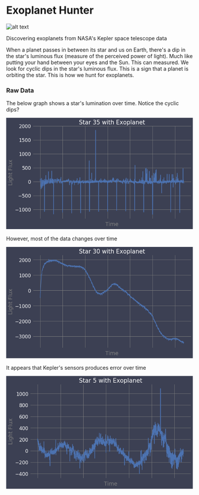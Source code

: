 # Exoplanet Hunter

![alt text](http://s1.ibtimes.com/sites/www.ibtimes.com/files/styles/embed/public/2018/03/15/kepler-space-telescope.jpg "Kepler Space Telescope")

Discovering exoplanets from NASA's Kepler space telescope data

When a planet passes in between its star and us on Earth, there's a dip in the star's luminous flux (measure of the perceived power of light). Much like putting your hand between your eyes and the Sun. This can measured. We look for cyclic dips in the star's luminous flux. This is a sign that a planet is orbiting the star. This is how we hunt for exoplanets.

### Raw Data
The below graph shows a star's lumination over time. Notice the cyclic dips?

![alt text](/images/exo35.png "Exoplanet")

However, most of the data changes over time

![alt text](/images/exo30.png "Exoplanet")

It appears that Kepler's sensors produces error over time

![alt text](/images/exo5.png "Exoplanet")
